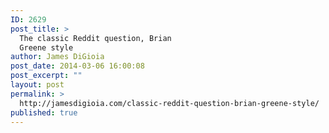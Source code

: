 ```yaml
---
ID: 2629
post_title: >
  The classic Reddit question, Brian
  Greene style
author: James DiGioia
post_date: 2014-03-06 16:00:08
post_excerpt: ""
layout: post
permalink: >
  http://jamesdigioia.com/classic-reddit-question-brian-greene-style/
published: true
---
```

